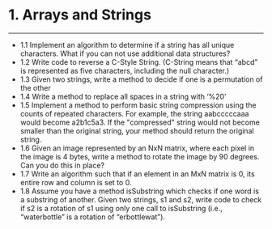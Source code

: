 # 1. **Arrays and Strings**

___

- 1.1 Implement an algorithm to determine if a string has all unique characters. What if you can not use additional data structures?
- 1.2 Write code to reverse a C-Style String. (C-String means that “abcd” is represented as five characters, including the null character.)
- 1.3 Given two strings, write a method to decide if one is a permutation of the other
- 1.4 Write a method to replace all spaces in a string with ‘%20’
- 1.5 Implement a method to perform basic string compression using the counts of repeated characters. For example, the string aabcccccaaa would become a2b1c5a3. If the "compressed" string would not become smaller than the original string, your method should return the original string.
- 1.6 Given an image represented by an NxN matrix, where each pixel in the image is 4 bytes, write a method to rotate the image by 90 degrees. Can you do this in place?
- 1.7 Write an algorithm such that if an element in an MxN matrix is 0, its entire row and column is set to 0.
- 1.8 Assume you have a method isSubstring which checks if one word is a substring of another. Given two strings, s1 and s2, write code to check if s2 is a rotation of s1 using only one call to isSubstring (i.e., “waterbottle” is a rotation of “erbottlewat”).
